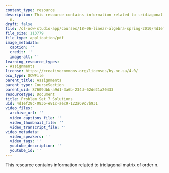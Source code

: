 ```yaml
---
content_type: resource
description: This resource contains information related to tridiagonal matrix of order
  n.
draft: false
file: /ol-ocw-studio-app/courses/18-06-linear-algebra-spring-2010/4d1ef28c0836e81caec9122a69c7b931_MIT18_06S10_pset7_s10_soln.pdf
file_size: 113779
file_type: application/pdf
image_metadata:
  caption: ''
  credit: ''
  image-alt: ''
learning_resource_types:
- Assignments
license: https://creativecommons.org/licenses/by-nc-sa/4.0/
ocw_type: OCWFile
parent_title: Assignments
parent_type: CourseSection
parent_uid: 87609dbb-a9d1-3a6b-234d-62de21a20433
resourcetype: Document
title: Problem Set 7 Solutions
uid: 4d1ef28c-0836-e81c-aec9-122a69c7b931
video_files:
  archive_url: ''
  video_captions_file: ''
  video_thumbnail_file: ''
  video_transcript_file: ''
video_metadata:
  video_speakers: ''
  video_tags: ''
  youtube_description: ''
  youtube_id: ''
---
```

This resource contains information related to tridiagonal matrix of order n.